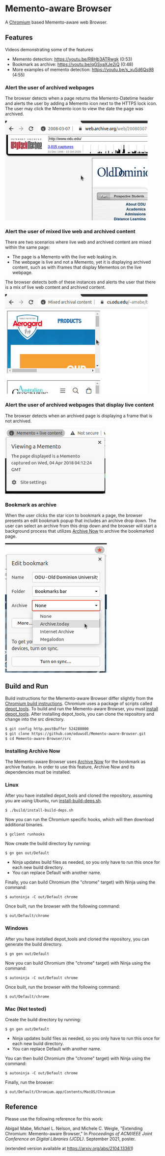 
# Memento-aware Browser
A [Chromium](https://www.chromium.org/Home) based Memento-aware web Browser.

## Features

Videos demonstrating some of the features
* Memento detection: <https://youtu.be/R8Hb3ATRwgk> (0:53)
* Bookmark as archive: <https://youtu.be/qGSyaXJe2jQ> (0:48)
* More examples of memento detection: <https://youtu.be/s_xuSd6Qs98> (4:55)

### Alert the user of archived webpages

The browser detects when a page returns the Memento-Datetime header and alerts the user by adding a Memento icon next to the HTTPS lock icon. The user may click the Memento icon to view the date the page was archived.

![](docs/GIFs/memento-popup.gif?raw=true)

### Alert the user of mixed live web and archived content

There are two scenarios where live web and archived content are mixed within the same page:

  * The page is a Memento with the live web leaking in.
  * The webpage is live and not a Memento, yet it is displaying archived content, such as with iframes that display Mementos on the live webpage.
  
The browser detects both of these instances and alerts the user that there is a mix of live web content and archived content.

![](docs/GIFs/mixed-archival-content.gif?raw=true)

### Alert the user of archived webpages that display live content

The browser detects when an archived page is displaying a frame that is not archived.

![](docs/images/memento-plus-live-content.png?raw=true)

### Bookmark as archive

When the user clicks the star icon to bookmark a page, the browser presents an edit bookmark popup that includes an archive drop down. The user can select an archive from this drop down and the browser will start a background process that utilizes [Archive Now](https://github.com/oduwsdl/archivenow) to archive the bookmarked page.

![](docs/images/bookmark-as-archive.png?raw=true)

## Build and Run
Build instructions for the Memento-aware Browser differ slightly from the [Chromium build instructions](https://www.chromium.org/developers/how-tos/get-the-code).
Chromium uses a package of scripts called [depot_tools](https://dev.chromium.org/developers/how-tos/depottools). To build and run the Memento-aware Browser, you must [install depot_tools](https://commondatastorage.googleapis.com/chrome-infra-docs/flat/depot_tools/docs/html/depot_tools_tutorial.html#_setting_up).
After installing depot_tools, you can clone the repository and change into the src directory.
```
$ git config http.postBuffer 524288000
$ git clone https://github.com/oduwsdl/Memento-aware-Browser.git
$ cd Memento-aware-Browser/src
```

### Installing Archive Now

The Memento-aware Browser uses [Archive Now](https://github.com/oduwsdl/archivenow) for the bookmark as archive feature. In order to use this feature, Archive Now and its dependencies must be installed.

### Linux
After you have installed depot_tools and cloned the repository, assuming you are using Ubuntu, run [install-build-deps.sh](https://chromium.googlesource.com/chromium/src/+/master/build/install-build-deps.sh).
```
$ ./build/install-build-deps.sh
```
Now you can run the Chromium specific hooks, which will then download additional binaries.
```
$ gclient runhooks
```
Now create the build directory by running:
```
$ gn gen out/Default
```
* Ninja updates build files as needed, so you only have to run this once for each new build directory.
* You can replace Default with another name.

Finally, you can build Chromium (the "chrome" target) with Ninja using the command:
```
$ autoninja -C out/Default chrome
```
Once built, run the browser with the following command:
```
$ out/Default/chrome
```
### Windows
After you have installed depot_tools and cloned the repository, you can generate the build directory.
```
$ gn gen out/Default
```
Now you can build Chromium (the "chrome" target) with Ninja using the command:
```
$ autoninja -C out/Default chrome
```
Once built, run the browser with the following command:
```
$ out/Default/chrome
```
### Mac (Not tested)
Create the build directory by running:
```
$ gn gen out/Default
```
* Ninja updates build files as needed, so you only have to run this once for each new build directory.
* You can replace Default with another name.

You can then build Chromium (the "chrome" target) with Ninja using the command:
```
$ autoninja -C out/Default chrome
```
Finally, run the browser:
```
$ out/Default/Chromium.app/Contents/MacOS/Chromium
```

## Reference

Please use the following reference for this work:

Abigail Mabe, Michael L. Nelson, and Michele C. Weigle, "Extending Chromium: Memento-aware Browser," In *Proceedings of ACM/IEEE Joint Conference on Digital Libraries (JCDL)*. September 2021, poster.  

(extended version available at https://arxiv.org/abs/2104.13361)
